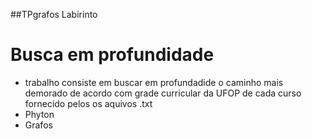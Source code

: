 ##TPgrafos Labirinto
# Busca em profundidade
* trabalho consiste em buscar em profundadide o caminho mais demorado de acordo com grade curricular da UFOP de cada curso fornecido pelos os aquivos .txt
* Phyton
* Grafos

